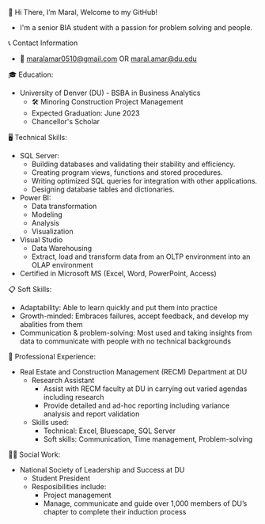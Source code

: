 👋 Hi There, I’m Maral, Welcome to my GitHub!
- I'm a senior BIA student with a passion for problem solving and people.

:telephone_receiver: Contact Information
* :e-mail: maralamar0510@gmail.com OR maral.amar@du.edu

:mortar_board: Education:
* University of Denver (DU) - BSBA in Business Analytics
  * :hammer_and_wrench: Minoring Construction Project Management
  * Expected Graduation: June 2023
  * Chancellor's Scholar

:desktop_computer: Technical Skills:
* SQL Server:
  * Building databases and validating their stability and efficiency.
  * Creating program views, functions and stored procedures.
  * Writing optimized SQL queries for integration with other applications.
  * Designing database tables and dictionaries.
* Power BI:
  * Data transformation
  * Modeling
  * Analysis
  * Visualization
* Visual Studio
  * Data Warehousing 
  * Extract, load and transform data from an OLTP environment into an OLAP environment
* Certified in Microsoft MS (Excel, Word, PowerPoint, Access)

:clipboard: Soft Skills:
- Adaptability: Able to learn quickly and put them into practice
- Growth-minded: Embraces failures, accept feedback, and develop my abalities from them
- Communication & problem-solving: Most used and taking insights from data to communicate with people with no technical backgrounds

:briefcase: Professional Experience:
* Real Estate and Construction Management (RECM) Department at DU
  * Research Assistant
     * Assist with RECM faculty at DU in carrying out varied agendas including research
     * Provide detailed and ad-hoc reporting including variance analysis and report validation
  * Skills used:
     * Technical: Excel, Bluescape, SQL Server
     * Soft skills: Communication, Time management, Problem-solving

:woman_teacher: Social Work:
* National Society of Leadership and Success at DU
  * Student President
  * Resposibilities include:
     * Project management
     * Manage, communicate and guide over 1,000 members of DU’s chapter to complete their induction process
<!---
Maralamar/Maralamar is a ✨ special ✨ repository because its `README.md` (this file) appears on your GitHub profile.
You can click the Preview link to take a look at your changes.
--->
